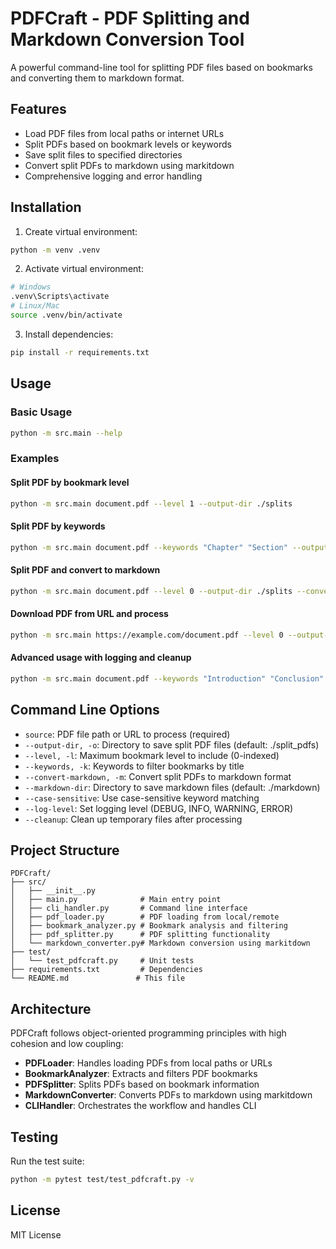 # PDFCraft - PDF Splitting and Markdown Conversion Tool

A powerful command-line tool for splitting PDF files based on bookmarks and converting them to markdown format.

## Features

- Load PDF files from local paths or internet URLs
- Split PDFs based on bookmark levels or keywords
- Save split files to specified directories
- Convert split PDFs to markdown using markitdown
- Comprehensive logging and error handling

## Installation

1. Create virtual environment:
```bash
python -m venv .venv
```

2. Activate virtual environment:
```bash
# Windows
.venv\Scripts\activate
# Linux/Mac
source .venv/bin/activate
```

3. Install dependencies:
```bash
pip install -r requirements.txt
```

## Usage

### Basic Usage
```bash
python -m src.main --help
```

### Examples

#### Split PDF by bookmark level
```bash
python -m src.main document.pdf --level 1 --output-dir ./splits
```

#### Split PDF by keywords
```bash
python -m src.main document.pdf --keywords "Chapter" "Section" --output-dir ./splits
```

#### Split PDF and convert to markdown
```bash
python -m src.main document.pdf --level 0 --output-dir ./splits --convert-markdown --markdown-dir ./markdown
```

#### Download PDF from URL and process
```bash
python -m src.main https://example.com/document.pdf --level 0 --output-dir ./downloads --convert-markdown
```

#### Advanced usage with logging and cleanup
```bash
python -m src.main document.pdf --keywords "Introduction" "Conclusion" --output-dir ./output --convert-markdown --log-level DEBUG --cleanup
```

## Command Line Options

- `source`: PDF file path or URL to process (required)
- `--output-dir, -o`: Directory to save split PDF files (default: ./split_pdfs)
- `--level, -l`: Maximum bookmark level to include (0-indexed)
- `--keywords, -k`: Keywords to filter bookmarks by title
- `--convert-markdown, -m`: Convert split PDFs to markdown format
- `--markdown-dir`: Directory to save markdown files (default: ./markdown)
- `--case-sensitive`: Use case-sensitive keyword matching
- `--log-level`: Set logging level (DEBUG, INFO, WARNING, ERROR)
- `--cleanup`: Clean up temporary files after processing

## Project Structure

```
PDFCraft/
├── src/
│   ├── __init__.py
│   ├── main.py              # Main entry point
│   ├── cli_handler.py       # Command line interface
│   ├── pdf_loader.py        # PDF loading from local/remote
│   ├── bookmark_analyzer.py # Bookmark analysis and filtering
│   ├── pdf_splitter.py      # PDF splitting functionality
│   └── markdown_converter.py# Markdown conversion using markitdown
├── test/
│   └── test_pdfcraft.py     # Unit tests
├── requirements.txt         # Dependencies
└── README.md               # This file
```

## Architecture

PDFCraft follows object-oriented programming principles with high cohesion and low coupling:

- **PDFLoader**: Handles loading PDFs from local paths or URLs
- **BookmarkAnalyzer**: Extracts and filters PDF bookmarks
- **PDFSplitter**: Splits PDFs based on bookmark information
- **MarkdownConverter**: Converts PDFs to markdown using markitdown
- **CLIHandler**: Orchestrates the workflow and handles CLI

## Testing

Run the test suite:
```bash
python -m pytest test/test_pdfcraft.py -v
```

## License

MIT License
